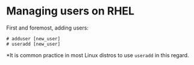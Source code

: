 # Managing users on RHEL

First and foremost, adding users:
```
# adduser [new_user]
# useradd [new_user]
```
*It is common practice in most Linux distros to use `useradd` in this regard.
